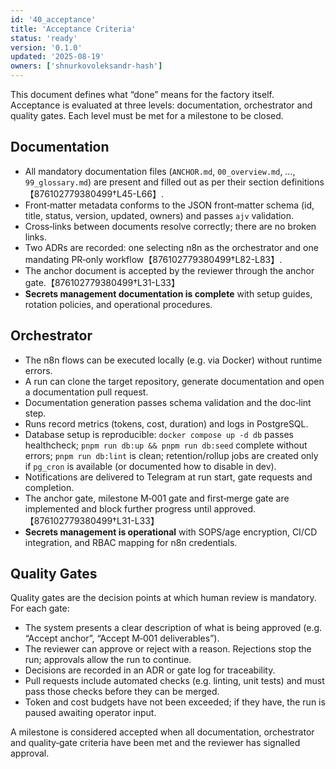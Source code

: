 ```yaml
---
id: '40_acceptance'
title: 'Acceptance Criteria'
status: 'ready'
version: '0.1.0'
updated: '2025-08-19'
owners: ['shnurkovoleksandr-hash']
---
```


This document defines what “done” means for the factory itself.  
Acceptance is evaluated at three levels: documentation, orchestrator and quality gates. Each level must be met for a milestone to be closed.

## Documentation

- All mandatory documentation files (`ANCHOR.md`, `00_overview.md`, …, `99_glossary.md`) are present and filled out as per their section definitions【876102779380499†L45-L66】.
- Front‑matter metadata conforms to the JSON front‑matter schema (id, title, status, version, updated, owners) and passes `ajv` validation.
- Cross‑links between documents resolve correctly; there are no broken links.
- Two ADRs are recorded: one selecting n8n as the orchestrator and one mandating PR‑only workflow【876102779380499†L82-L83】.
- The anchor document is accepted by the reviewer through the anchor gate.【876102779380499†L31-L33】
- **Secrets management documentation is complete** with setup guides, rotation policies, and operational procedures.

## Orchestrator

- The n8n flows can be executed locally (e.g. via Docker) without runtime errors.
- A run can clone the target repository, generate documentation and open a documentation pull request.
- Documentation generation passes schema validation and the doc‑lint step.
- Runs record metrics (tokens, cost, duration) and logs in PostgreSQL.
- Database setup is reproducible: `docker compose up -d db` passes healthcheck; `pnpm run db:up && pnpm run db:seed` complete without errors; `pnpm run db:lint` is clean; retention/rollup jobs are created only if `pg_cron` is available (or documented how to disable in dev).
- Notifications are delivered to Telegram at run start, gate requests and completion.
- The anchor gate, milestone M‑001 gate and first‑merge gate are implemented and block further progress until approved.【876102779380499†L31-L33】
- **Secrets management is operational** with SOPS/age encryption, CI/CD integration, and RBAC mapping for n8n credentials.

## Quality Gates

Quality gates are the decision points at which human review is mandatory. For each gate:

- The system presents a clear description of what is being approved (e.g. “Accept anchor”, “Accept M‑001 deliverables”).
- The reviewer can approve or reject with a reason. Rejections stop the run; approvals allow the run to continue.
- Decisions are recorded in an ADR or gate log for traceability.
- Pull requests include automated checks (e.g. linting, unit tests) and must pass those checks before they can be merged.
- Token and cost budgets have not been exceeded; if they have, the run is paused awaiting operator input.

A milestone is considered accepted when all documentation, orchestrator and quality‑gate criteria have been met and the reviewer has signalled approval.

